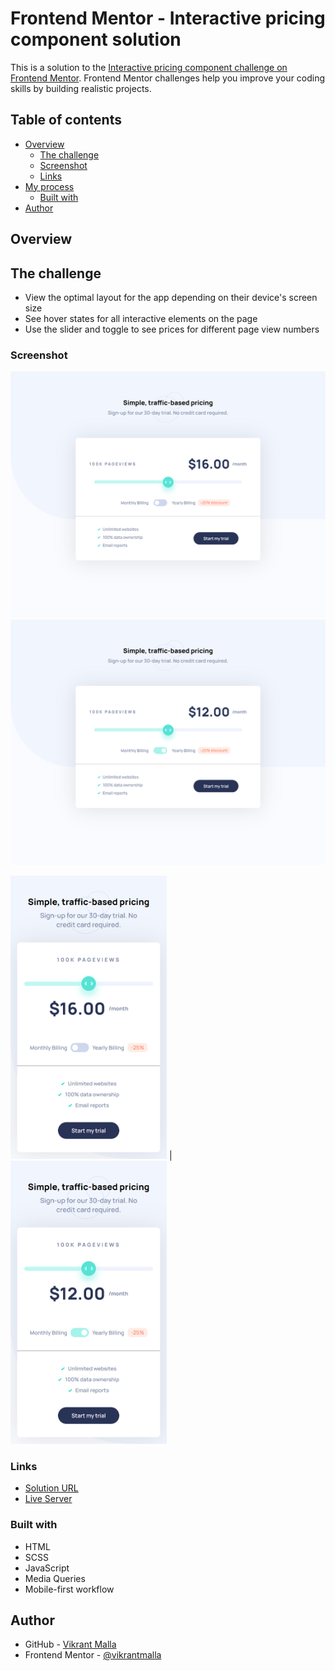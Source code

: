 # Frontend Mentor - Interactive pricing component solution

This is a solution to the [Interactive pricing component challenge on Frontend Mentor](https://www.frontendmentor.io/challenges/interactive-pricing-component-t0m8PIyY8). Frontend Mentor challenges help you improve your coding skills by building realistic projects.  

## Table of contents

- [Overview](#overview)
  - [The challenge](#the-challenge)
  - [Screenshot](#screenshot)
  - [Links](#links)
- [My process](#my-process)
  - [Built with](#built-with)
- [Author](#author)

## Overview

## The challenge

- View the optimal layout for the app depending on their device's screen size
- See hover states for all interactive elements on the page
- Use the slider and toggle to see prices for different page view numbers

### Screenshot

<img src="./design/Screenshot1.png"  width="600"/>
<img src="./design/Screenshot2.png"  width="600"/>

<img src="./design/Screenshot3.png"  width="250"/> | <img src="./design/Screenshot4.png"  width="250"/>

### Links

- [Solution URL](https://www.frontendmentor.io/profile/vikrantmalla)
- [Live Server](https://vikrantmalla.github.io/interactive-pricing-component/)

### Built with

- HTML
- SCSS
- JavaScript
- Media Queries
- Mobile-first workflow

## Author

- GitHub - [Vikrant Malla](https://github.com/vikrantmalla)
- Frontend Mentor - [@vikrantmalla](https://www.frontendmentor.io/profile/vikrantmalla)
